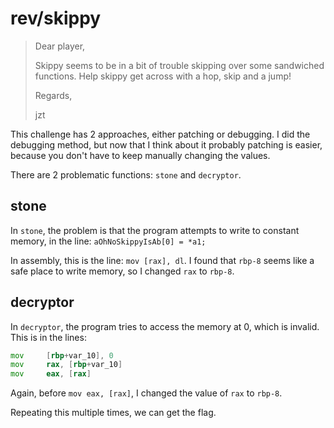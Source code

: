 # rev/skippy

> Dear player,
> 
> Skippy seems to be in a bit of trouble skipping over some sandwiched functions. Help skippy get across with a hop, skip and a jump!
> 
> Regards,
> 
> jzt

This challenge has 2 approaches, either patching or debugging. I did the debugging method, but now that I think about it probably patching is easier, because you don't have to keep manually changing the values.

There are 2 problematic functions: `stone` and `decryptor`.


## stone
In `stone`, the problem is that the program attempts to write to constant memory, in the line: `aOhNoSkippyIsAb[0] = *a1;`

In assembly, this is the line: `mov [rax], dl`. I found that `rbp-8` seems like a safe place to write memory, so I changed `rax` to `rbp-8`.

## decryptor
In `decryptor`, the program tries to access the memory at 0, which is invalid.
This is in the lines:
```asm
mov     [rbp+var_10], 0
mov     rax, [rbp+var_10]
mov     eax, [rax]
```
Again, before `mov eax, [rax]`, I changed the value of `rax` to `rbp-8`.

Repeating this multiple times, we can get the flag.